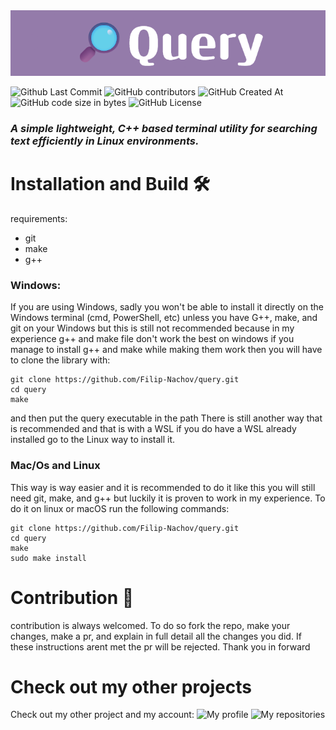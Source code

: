 <img src="photos/query-banner.png">

![Github Last Commit](https://img.shields.io/github/last-commit/Filip-Nachov/query)
![GitHub contributors](https://img.shields.io/github/contributors/Filip-Nachov/query)
![GitHub Created At](https://img.shields.io/github/created-at/Filip-Nachov/query)
![GitHub code size in bytes](https://img.shields.io/github/languages/code-size/Filip-Nachov/query)
![GitHub License](https://img.shields.io/github/license/Filip-Nachov/query)
<br>
### ***A simple lightweight, C++ based terminal utility for searching text efficiently in Linux environments.***


# Installation and Build 🛠️
requirements:
- git 
- make
- g++

### Windows:
If you are using Windows, sadly you won't be able to install it directly on the Windows terminal (cmd, PowerShell, etc) unless you have G++, make, and git on your Windows but this is still not recommended because in my experience g++ and make file don't work the best on windows if you manage to install g++ and make while making them work then you will  have to clone the library with:
```
git clone https://github.com/Filip-Nachov/query.git
cd query
make
```
and then put the query executable in the path
There is still another way that is recommended and that is with a WSL if you do have a WSL already installed go to the Linux way to install it.

### Mac/Os and Linux
This way is way easier and it is recommended to do it like this you will still need git, make, and g++ but luckily it is proven to work in my experience. To do it on linux or macOS run the following commands:
```
git clone https://github.com/Filip-Nachov/query.git
cd query
make
sudo make install
```
# Contribution 🤗
contribution is always welcomed. To do so fork the repo, make your changes, make a pr, and explain in full detail all the changes you did. If these instructions arent met the pr will be rejected. Thank you in forward

# Check out my other projects
Check out my other project and my account:
![My profile](https://github.com/Filip-Nachov)
![My repositories](https://github.com/Filip-Nachov?tab=repositories)
